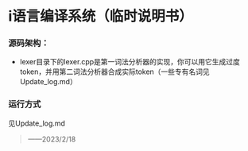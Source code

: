 # i语言编译系统（临时说明书）

### 源码架构：
* lexer目录下的lexer.cpp是第一词法分析器的实现，你可以用它生成过度token，并用第二词法分析器合成实际token（一些专有名词见Update_log.md）

### 运行方式
见Update_log.md

> ——2023/2/18